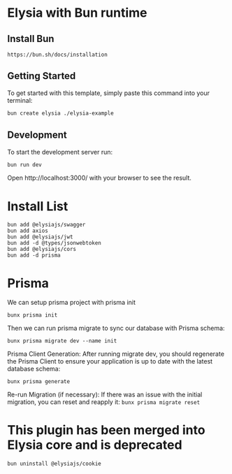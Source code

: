 # Elysia with Bun runtime

## Install Bun

```
https://bun.sh/docs/installation
```

## Getting Started

To get started with this template, simply paste this command into your terminal:

```bash
bun create elysia ./elysia-example
```

## Development

To start the development server run:

```bash
bun run dev
```

Open http://localhost:3000/ with your browser to see the result.

# Install List

```
bun add @elysiajs/swagger
bun add axios
bun add @elysiajs/jwt
bun add -d @types/jsonwebtoken
bun add @elysiajs/cors
bun add -d prisma
```

# Prisma

We can setup prisma project with prisma init

`bunx prisma init`

Then we can run prisma migrate to sync our database with Prisma schema:

`bunx prisma migrate dev --name init`

Prisma Client Generation: After running migrate dev, you should regenerate the Prisma Client to ensure your application is up to date with the latest database schema:

`bunx prisma generate`

Re-run Migration (if necessary): If there was an issue with the initial migration, you can reset and reapply it:
`bunx prisma migrate reset`

# This plugin has been merged into Elysia core and is deprecated

```
bun uninstall @elysiajs/cookie
```
